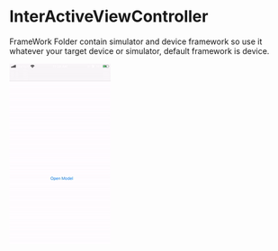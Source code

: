 # InterActiveViewController
FrameWork Folder contain simulator and device framework so use it whatever your target device or simulator, default framework is device.

![Sample](https://github.com/shauket/InterActiveViewController/blob/master/sample.gif)
